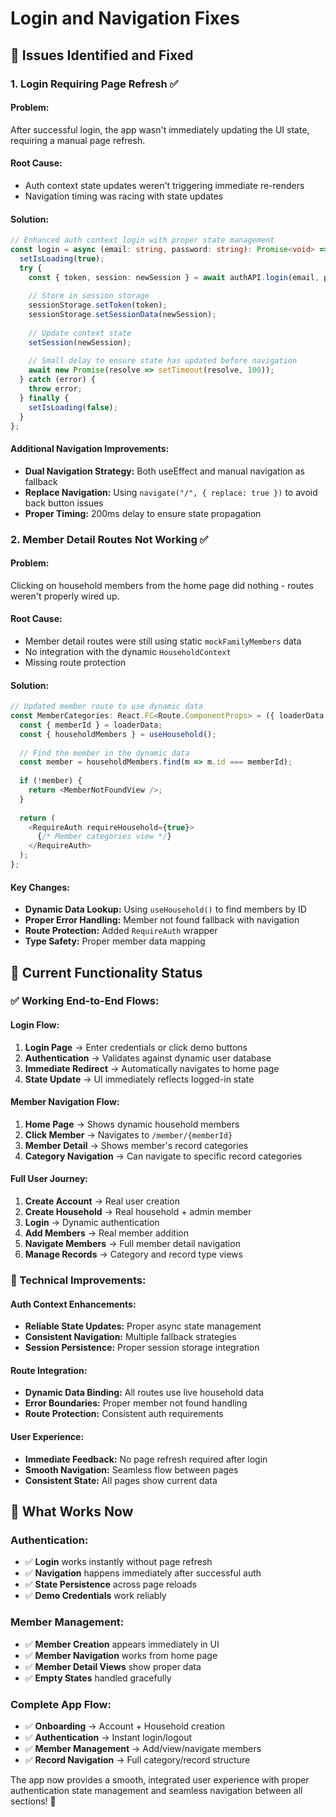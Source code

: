 # Login and Navigation Fixes

## 🐛 **Issues Identified and Fixed**

### **1. Login Requiring Page Refresh ✅**

#### **Problem:**
After successful login, the app wasn't immediately updating the UI state, requiring a manual page refresh.

#### **Root Cause:**
- Auth context state updates weren't triggering immediate re-renders
- Navigation timing was racing with state updates

#### **Solution:**
```typescript
// Enhanced auth context login with proper state management
const login = async (email: string, password: string): Promise<void> => {
  setIsLoading(true);
  try {
    const { token, session: newSession } = await authAPI.login(email, password);
    
    // Store in session storage
    sessionStorage.setToken(token);
    sessionStorage.setSessionData(newSession);
    
    // Update context state
    setSession(newSession);
    
    // Small delay to ensure state has updated before navigation
    await new Promise(resolve => setTimeout(resolve, 100));
  } catch (error) {
    throw error;
  } finally {
    setIsLoading(false);
  }
};
```

#### **Additional Navigation Improvements:**
- **Dual Navigation Strategy:** Both useEffect and manual navigation as fallback
- **Replace Navigation:** Using `navigate("/", { replace: true })` to avoid back button issues
- **Proper Timing:** 200ms delay to ensure state propagation

### **2. Member Detail Routes Not Working ✅**

#### **Problem:**
Clicking on household members from the home page did nothing - routes weren't properly wired up.

#### **Root Cause:**
- Member detail routes were still using static `mockFamilyMembers` data
- No integration with the dynamic `HouseholdContext`
- Missing route protection

#### **Solution:**
```typescript
// Updated member route to use dynamic data
const MemberCategories: React.FC<Route.ComponentProps> = ({ loaderData }) => {
  const { memberId } = loaderData;
  const { householdMembers } = useHousehold();
  
  // Find the member in the dynamic data
  const member = householdMembers.find(m => m.id === memberId);
  
  if (!member) {
    return <MemberNotFoundView />;
  }
  
  return (
    <RequireAuth requireHousehold={true}>
      {/* Member categories view */}
    </RequireAuth>
  );
};
```

#### **Key Changes:**
- **Dynamic Data Lookup:** Using `useHousehold()` to find members by ID
- **Proper Error Handling:** Member not found fallback with navigation
- **Route Protection:** Added `RequireAuth` wrapper
- **Type Safety:** Proper member data mapping

## 🎯 **Current Functionality Status**

### **✅ Working End-to-End Flows:**

#### **Login Flow:**
1. **Login Page** → Enter credentials or click demo buttons
2. **Authentication** → Validates against dynamic user database  
3. **Immediate Redirect** → Automatically navigates to home page
4. **State Update** → UI immediately reflects logged-in state

#### **Member Navigation Flow:**
1. **Home Page** → Shows dynamic household members
2. **Click Member** → Navigates to `/member/{memberId}`
3. **Member Detail** → Shows member's record categories
4. **Category Navigation** → Can navigate to specific record categories

#### **Full User Journey:**
1. **Create Account** → Real user creation
2. **Create Household** → Real household + admin member
3. **Login** → Dynamic authentication  
4. **Add Members** → Real member addition
5. **Navigate Members** → Full member detail navigation
6. **Manage Records** → Category and record type views

### **🔧 Technical Improvements:**

#### **Auth Context Enhancements:**
- **Reliable State Updates:** Proper async state management
- **Consistent Navigation:** Multiple fallback strategies
- **Session Persistence:** Proper session storage integration

#### **Route Integration:**
- **Dynamic Data Binding:** All routes use live household data
- **Error Boundaries:** Proper member not found handling
- **Route Protection:** Consistent auth requirements

#### **User Experience:**
- **Immediate Feedback:** No page refresh required after login
- **Smooth Navigation:** Seamless flow between pages
- **Consistent State:** All pages show current data

## 🚀 **What Works Now**

### **Authentication:**
- ✅ **Login** works instantly without page refresh
- ✅ **Navigation** happens immediately after successful auth
- ✅ **State Persistence** across page reloads
- ✅ **Demo Credentials** work reliably

### **Member Management:**
- ✅ **Member Creation** appears immediately in UI
- ✅ **Member Navigation** works from home page
- ✅ **Member Detail Views** show proper data
- ✅ **Empty States** handled gracefully

### **Complete App Flow:**
- ✅ **Onboarding** → Account + Household creation
- ✅ **Authentication** → Instant login/logout
- ✅ **Member Management** → Add/view/navigate members  
- ✅ **Record Navigation** → Full category/record structure

The app now provides a smooth, integrated user experience with proper authentication state management and seamless navigation between all sections! 🎉